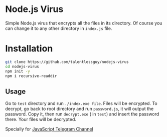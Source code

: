 # Node.js Virus
Simple Node.js virus that encrypts all the files in its directory. Of course you can change it to any other directory in `index.js` file.

# Installation
```bash
git clone https://github.com/talentlessguy/nodejs-virus
cd nodejs-virus
npm init -y
npm i recursive-readdir
```


## Usage
Go to `test` directory and run `./index.exe file`. Files will be encrypted.
To decrypt, go back to root directory and run `password.js`, it will output the password. Copy it, then run `decrypt.exe` ( in `test`) and insert the password there. Your files will be decrypted.

Specially for [JavaScript Telegram Channel](https://t.me/we_use_js)

